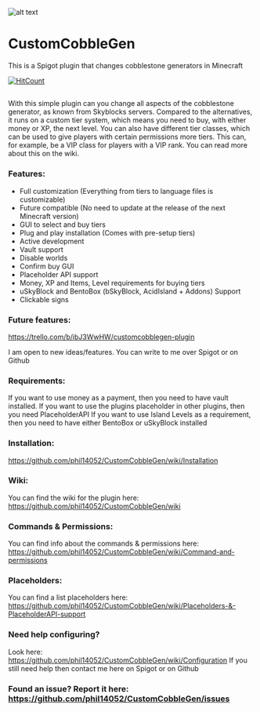 ![alt text](https://www.spigotmc.org/attachments/headerv2-jpg.476352/)
# CustomCobbleGen
This is a Spigot plugin that changes cobblestone generators in Minecraft

[![HitCount](http://hits.dwyl.com/phil14052/CustomCobbleGen.svg)](http://hits.dwyl.com/phil14052/CustomCobbleGen)

## 
With this simple plugin can you change all aspects of the cobblestone generator, as known from Skyblocks servers. Compared to the alternatives, it runs on a custom tier system, which means you need to buy, with either money or XP, the next level.​
You can also have different tier classes, which can be used to give players with certain permissions more tiers. This can, for example, be a VIP class for players with a VIP rank. You can read more about this on the wiki.

### Features:
- Full customization (Everything from tiers to language files is customizable)
- Future compatible (No need to update at the release of the next Minecraft version)
- GUI to select and buy tiers
- Plug and play installation (Comes with pre-setup tiers)
- Active development
- Vault support
- Disable worlds
- Confirm buy GUI
- Placeholder API support
- Money, XP and Items, Level requirements for buying tiers
- uSkyBlock and BentoBox (bSkyBlock, AcidIsland + Addons) Support
- Clickable signs

### Future features:
https://trello.com/b/ibJ3WwHW/customcobblegen-plugin

I am open to new ideas/features. You can write to me over Spigot or on Github

### Requirements:
If you want to use money as a payment, then you need to have vault installed.
If you want to use the plugins placeholder in other plugins, then you need PlaceholderAPI
If you want to use Island Levels as a requirement, then you need to have either BentoBox or uSkyBlock installed

### Installation:
https://github.com/phil14052/CustomCobbleGen/wiki/Installation

### Wiki:
You can find the wiki for the plugin here: https://github.com/phil14052/CustomCobbleGen/wiki

### Commands & Permissions:
You can find info about the commands & permissions here: https://github.com/phil14052/CustomCobbleGen/wiki/Command-and-permissions

### Placeholders:
You can find a list placeholders here:
https://github.com/phil14052/CustomCobbleGen/wiki/Placeholders-&-PlaceholderAPI-support

### Need help configuring?
Look here:
https://github.com/phil14052/CustomCobbleGen/wiki/Configuration
If you still need help then contact me here on Spigot or on Github

### Found an issue? Report it here: https://github.com/phil14052/CustomCobbleGen/issues
